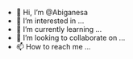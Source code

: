 - 👋 Hi, I’m @Abiganesa
- 👀 I’m interested in ...
- 🌱 I’m currently learning ...
- 💞️ I’m looking to collaborate on ...
- 📫 How to reach me ...

<!---
Abiganesa/Abiganesa is a ✨ special ✨ repository because its `README.md` (this file) appears on your GitHub profile.
You can click the Preview link to take a look at your changes.
--->
